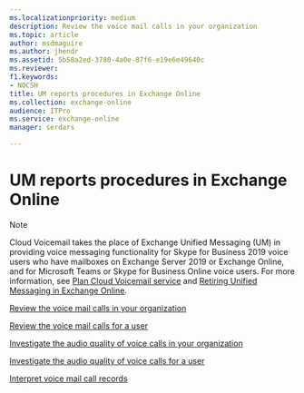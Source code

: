```yaml
---
ms.localizationpriority: medium
description: Review the voice mail calls in your organization
ms.topic: article
author: msdmaguire
ms.author: jhendr
ms.assetid: 5b58a2ed-3780-4a0e-87f6-e19e6e49640c
ms.reviewer: 
f1.keywords:
- NOCSH
title: UM reports procedures in Exchange Online
ms.collection: exchange-online
audience: ITPro
ms.service: exchange-online
manager: serdars

---
```


# UM reports procedures in Exchange Online

> [!NOTE]
> Cloud Voicemail takes the place of Exchange Unified Messaging (UM) in providing voice messaging functionality for Skype for Business 2019 voice users who have mailboxes on Exchange Server 2019 or Exchange Online, and for Microsoft Teams or Skype for Business Online voice users. For more information, see [Plan Cloud Voicemail service](/skypeforbusiness/hybrid/plan-cloud-voicemail) and [Retiring Unified Messaging in Exchange Online](https://techcommunity.microsoft.com/t5/Exchange-Team-Blog/Retiring-Unified-Messaging-in-Exchange-Online/ba-p/608991).

[Review the voice mail calls in your organization](review-voice-mail-calls-for-organization.md)

[Review the voice mail calls for a user](review-voice-mail-calls-for-user.md)

[Investigate the audio quality of voice calls in your organization](audio-quality-of-voice-calls-in-organization.md)

[Investigate the audio quality of voice calls for a user](audio-quality-of-voice-calls-for-user.md)

[Interpret voice mail call records](interpret-voice-mail-call-records.md)
